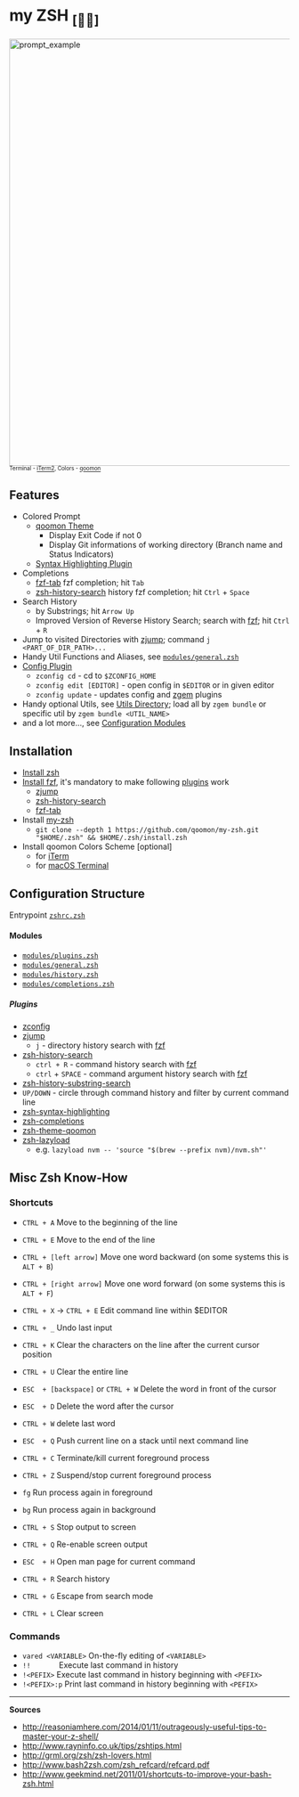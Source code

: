 # my ZSH <sub>[🌊🐚]</sub>

<img width="767" alt="prompt_example" src="https://github.com/qoomon/my-zsh/assets/3963394/75aec48b-7c98-47db-8806-75e3473f0766"></img>
<sub><sup>Terminal - [iTerm2](https://iterm2.com/), Colors - [qoomon](https://raw.githubusercontent.com/qoomon/zsh-theme-qoomon/master/qoomon.itermcolors)</sup></sub>

## Features
* Colored Prompt
  * [qoomon Theme](https://github.com/qoomon/zsh-theme-qoomon.git)
    * Display Exit Code if not 0
    * Display Git informations of working directory (Branch name and Status Indicators)
  * [Syntax Highlighting Plugin](https://github.com/zsh-users/zsh-syntax-highlighting.git)
* Completions
  * [fzf-tab](https://github.com/Aloxaf/fzf-tab) fzf completion; hit `Tab`
  * [zsh-history-search](https://github.com/qoomon/zsh-history-search.git) history fzf completion; hit `Ctrl` + `Space`
* Search History
  * by Substrings; hit `Arrow Up`
  * Improved Version of Reverse History Search; search with [fzf](https://github.com/junegunn/fzf#installation); hit `Ctrl` + `R`
* Jump to visited Directories with [zjump](https://github.com/qoomon/zjump.git); command `j <PART_OF_DIR_PATH>...`
* Handy Util Functions and Aliases, see [`modules/general.zsh`](modules/general.zsh)
* [Config Plugin](https://github.com/qoomon/zconfig)
  * `zconfig cd` - cd to `$ZCONFIG_HOME`
  * `zconfig edit [EDITOR]` - open config in `$EDITOR` or in given editor
  * `zconfig update` - updates config and [zgem](https://github.com/qoomon/zgem) plugins
* Handy optional Utils, see [Utils Directory](utils/); load all by `zgem bundle` or specific util by `zgem bundle <UTIL_NAME>`
* and a lot more..., see [Configuration Modules](#modules)


## Installation
* [Install zsh](https://github.com/robbyrussell/oh-my-zsh/wiki/Installing-ZSH#how-to-install-zsh-in-many-platforms)
* [Install fzf](https://github.com/junegunn/fzf#installation), it's mandatory to make following [plugins](#plugins) work
  * [zjump](https://github.com/qoomon/zjump.git)
  * [zsh-history-search](https://github.com/qoomon/zsh-history-search.git)
  * [fzf-tab](https://github.com/Aloxaf/fzf-tab)
* Install [my-zsh](https://github.com/qoomon/my-zsh)
  * `git clone --depth 1 https://github.com/qoomon/my-zsh.git "$HOME/.zsh" && $HOME/.zsh/install.zsh`
* Install qoomon Colors Scheme [optional]
  * for [iTerm](https://raw.githubusercontent.com/qoomon/zsh-theme-qoomon/master/qoomon.itermcolors)
  * for [macOS Terminal](https://raw.githubusercontent.com/qoomon/zsh-theme-qoomon/master/qoomon.terminal)


## Configuration Structure
Entrypoint [`zshrc.zsh`](zshrc.zsh)

#### Modules
* [`modules/plugins.zsh`](modules/plugins.zsh)
* [`modules/general.zsh`](modules/general.zsh)
* [`modules/history.zsh`](modules/history.zsh)
* [`modules/completions.zsh`](modules/completions.zsh)

##### Plugins
* [zconfig](https://github.com/qoomon/zconfig)
* [zjump](https://github.com/qoomon/zjump.git)
  * `j` - directory history search with [fzf](https://github.com/junegunn/fzf)
* [zsh-history-search](https://github.com/qoomon/zsh-history-search.git)
  * `ctrl + R` - command history search with [fzf](https://github.com/junegunn/fzf)
  * `ctrl` + `SPACE` - command argument history search with [fzf](https://github.com/junegunn/fzf)
 * [zsh-history-substring-search](https://github.com/zsh-users/zsh-history-substring-search.git)
 * `UP/DOWN` - circle through command history and filter by current command line
* [zsh-syntax-highlighting](https://github.com/zsh-users/zsh-syntax-highlighting.git)
* [zsh-completions](https://github.com/zsh-users/zsh-completions.git)
* [zsh-theme-qoomon](https://github.com/qoomon/zsh-theme-qoomon.git)
* [zsh-lazyload](https://github.com/qoomon/zsh-lazyload)
  * e.g. `lazyload nvm -- 'source "$(brew --prefix nvm)/nvm.sh"'`

## Misc Zsh Know-How

### Shortcuts

* `CTRL + A`	Move to the beginning of the line
* `CTRL + E`	Move to the end of the line
* `CTRL + [left arrow]`	Move one word backward (on some systems this is `ALT + B`)
* `CTRL + [right arrow]`	Move one word forward (on some systems this is `ALT + F`)

* `CTRL + X`  -> `CTRL + E` Edit command line within $EDITOR
* `CTRL + _` Undo last input
* `CTRL + K` Clear the characters on the line after the current cursor position
* `CTRL + U` Clear the entire line
* `ESC  + [backspace]` or `CTRL + W` Delete the word in front of the cursor
* `ESC  + D` Delete the word after the cursor
* `CTRL + W` delete last word

* `ESC  + Q` Push current line on a stack until next command line

* `CTRL + C` Terminate/kill current foreground process
* `CTRL + Z` Suspend/stop current foreground process
 * `fg` Run process again in foreground
 * `bg` Run process again in background
* `CTRL + S` Stop output to screen
* `CTRL + Q` Re-enable screen output

* `ESC  + H` Open man page for current command

* `CTRL + R` Search history
* `CTRL + G` Escape from search mode

* `CTRL + L` Clear screen


### Commands
* `vared <VARIABLE>` On-the-fly editing of `<VARIABLE>`
* `!!`               Execute last command in history
* `!<PEFIX>`         Execute last command in history beginning with `<PEFIX>`
* `!<PEFIX>:p`       Print last command in history beginning with `<PEFIX>`


---
**Sources**
* http://reasoniamhere.com/2014/01/11/outrageously-useful-tips-to-master-your-z-shell/
* http://www.rayninfo.co.uk/tips/zshtips.html
* http://grml.org/zsh/zsh-lovers.html
* http://www.bash2zsh.com/zsh_refcard/refcard.pdf
* http://www.geekmind.net/2011/01/shortcuts-to-improve-your-bash-zsh.html
